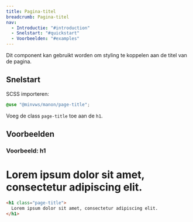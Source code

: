 ```yaml
---
title: Pagina-titel
breadcrumb: Pagina-titel
nav:
  - Introductie: "#introduction"
  - Snelstart: "#quickstart"
  - Voorbeelden: "#examples"
---
```


<p id="introduction">Dit component kan gebruikt worden om styling te koppelen aan de titel van de pagina.</p>

<h2 id="quickstart">Snelstart</h2>

SCSS importeren:

```scss
@use "@minvws/manon/page-title";
```

Voeg de class `page-title` toe aan de <code>h1</code>.

<h2 id="examples">Voorbeelden</h2>

### Voorbeeld: h1

<h1 class="page-title">Lorem ipsum dolor sit amet, consectetur adipiscing elit.</h1>

```html
<h1 class="page-title">
  Lorem ipsum dolor sit amet, consectetur adipiscing elit.
</h1>
```
